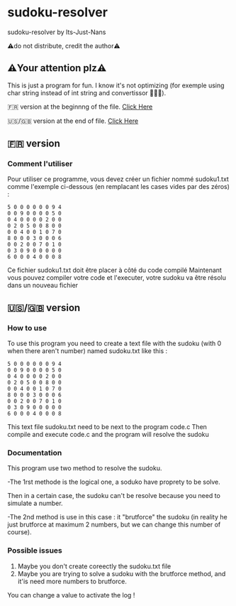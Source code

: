 # sudoku-resolver
sudoku-resolver by Its-Just-Nans

⚠️do not distribute, credit the author⚠️



## ⚠️Your attention plz⚠️
This is just a program for fun.
I know it's not optimizing (for exemple using char string instead of int string and convertissor 🤪🤪🤪).

🇫🇷 version at the beginnng of the file. [Click Here](https://github.com/Its-Just-Nans/sudoku-resolver/blob/master/README.md#-version)

🇺🇸/🇬🇧 version at the end of file. [Click Here](https://github.com/Its-Just-Nans/sudoku-resolver/blob/master/README.md#-version-1)





## 🇫🇷 version
### Comment l'utiliser
Pour utiliser ce programme, vous devez créer un fichier nommé sudoku1.txt comme l'exemple ci-dessous (en remplacant les cases vides par des zéros) :

```
5 0 0 0 0 0 0 9 4
0 0 9 0 0 0 0 5 0
0 4 0 0 0 0 2 0 0
0 2 0 5 0 0 8 0 0
0 0 4 0 0 1 0 7 0
8 0 0 0 3 0 0 0 6
0 0 2 0 0 7 0 1 0
0 3 0 9 0 0 0 0 0
6 0 0 0 4 0 0 0 8
```
Ce fichier sudoku1.txt doit être placer à côté du code compilé
Maintenant vous pouvez compiler votre code et l'executer, votre sudoku va être résolu dans un nouveau fichier






## 🇺🇸/🇬🇧 version
### How to use
To use this program you need to create a text file with the sudoku (with 0 when there aren't number) named sudoku.txt
like this :

```
5 0 0 0 0 0 0 9 4
0 0 9 0 0 0 0 5 0
0 4 0 0 0 0 2 0 0
0 2 0 5 0 0 8 0 0
0 0 4 0 0 1 0 7 0
8 0 0 0 3 0 0 0 6
0 0 2 0 0 7 0 1 0
0 3 0 9 0 0 0 0 0
6 0 0 0 4 0 0 0 8
```
This text file sudoku.txt need to be next to the program code.c
Then compile and execute code.c and the program will resolve the sudoku

### Documentation

This program use two method to resolve the sudoku.

-The 1rst methode is the logical one, a soduko have proprety to be solve.

Then in a certain case, the sudoku can't be resolve because you need to simulate a number.

-The 2nd method is use in this case : it "brutforce" the sudoku (in reality he just brutforce at maximum 2 numbers, but we can change this number of course).


### Possible issues
1. Maybe you don't create coreectly the sudoku.txt file
2. Maybe you are trying to solve a sudoku with the brutforce method, and it'is need more numbers to brutforce.

You can change a value to activate the log !

